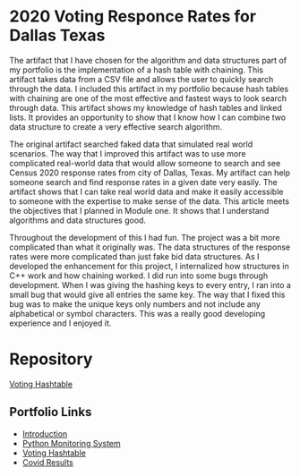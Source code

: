 # 2020 Voting Responce Rates for Dallas Texas
The artifact that I have chosen for the algorithm and data structures part of my portfolio is the implementation of a hash table with chaining. This artifact takes data from a CSV file and allows the user to quickly search through the data. 
I included this artifact in my portfolio because hash tables with chaining are one of the most effective and fastest ways to look search through data. 
This artifact shows my knowledge of hash tables and linked lists. It provides an opportunity to show that I know how I can combine two data structure to create a very effective search algorithm.

The original artifact searched faked data that simulated real world scenarios. The way that I improved this artifact was to use more complicated real-world data that would allow someone to search and see Census 2020 response rates from city of Dallas, Texas.
My artifact can help someone search and find response rates in a given date very easily. The artifact shows that I can take real world data and make it easily accessible to someone with the expertise to make sense of the data. 
This article meets the objectives that I planned in Module one. It shows that I understand algorithms and data structures good. 

Throughout the development of this I had fun. The project was a bit more complicated than what it originally was. The data structures of the response rates were more complicated than just fake bid data structures.
As I developed the enhancement for this project, I internalized how structures in C++ work and how chaining worked. I did run into some bugs through development. When I was giving the hashing keys to every entry, I ran into a small bug that would give all entries the same key. 
The way that I fixed this bug was to make the unique keys only numbers and not include any alphabetical or symbol characters. This was a really good developing experience and I enjoyed it. 

# Repository
[Voting Hashtable](https://github.com/Willi9/VotingHashtable)

## Portfolio Links
- [Introduction](https://willi9.github.io/index.html)
- [Python Monitoring System](https://willi9.github.io/PythonMonitoringSystem.html)
- [Voting Hashtable](https://willi9.github.io/VotingHashtable)
- [Covid Results](https://willi9.github.io/CovidResults)
